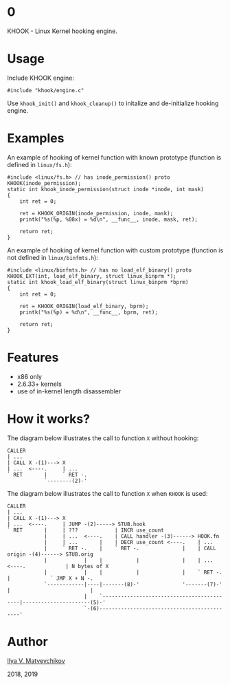 # 0

KHOOK - Linux Kernel hooking engine.

# Usage

Include KHOOK engine:
~~~
#include "khook/engine.c"
~~~

Use `khook_init()` and `khook_cleanup()` to initalize and de-initialize hooking engine.

# Examples

An example of hooking of kernel function with known prototype (function is defined in `linux/fs.h`):
~~~
#include <linux/fs.h> // has inode_permission() proto
KHOOK(inode_permission);
static int khook_inode_permission(struct inode *inode, int mask)
{
	int ret = 0;

	ret = KHOOK_ORIGIN(inode_permission, inode, mask);
	printk("%s(%p, %08x) = %d\n", __func__, inode, mask, ret);

	return ret;
}
~~~

An example of hooking of kernel function with custom prototype (function is not defined in `linux/binfmts.h`):
~~~
#include <linux/binfmts.h> // has no load_elf_binary() proto
KHOOK_EXT(int, load_elf_binary, struct linux_binprm *);
static int khook_load_elf_binary(struct linux_binprm *bprm)
{
	int ret = 0;

	ret = KHOOK_ORIGIN(load_elf_binary, bprm);
	printk("%s(%p) = %d\n", __func__, bprm, ret);

	return ret;
}
~~~

# Features

- x86 only
- 2.6.33+ kernels
- use of in-kernel length disassembler

# How it works?

The diagram below illustrates the call to function `X` without hooking:

~~~
CALLER
| ...
| CALL X -(1)---> X
| ...  <----.     | ...
` RET       |     ` RET -.
            `--------(2)-'
~~~

The diagram below illustrates the call to function `X` when `KHOOK` is used: 

~~~
CALLER
| ...
| CALL X -(1)---> X
| ...  <----.     | JUMP -(2)-----> STUB.hook
` RET       |     | ???            | INCR use_count
            |     | ...  <----.    | CALL handler -(3)------> HOOK.fn
            |     | ...       |    | DECR use_count <----.    | ...
            |     ` RET -.    |    ` RET -.              |    | CALL origin -(4)------> STUB.orig
            |            |    |           |              |    | ...  <----.             | N bytes of X
            |            |    |           |              |    ` RET -.    |             ` JMP X + N -.
            `------------|----|-------(8)-'              '-------(7)-'    |                          |
                         |    `-------------------------------------------|----------------------(5)-'
                         `-(6)--------------------------------------------'
~~~

# Author

[Ilya V. Matveychikov](https://github.com/milabs)

2018, 2019
